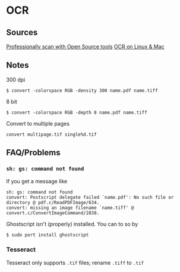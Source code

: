 # OCR #

## Sources ##

[Professionally scan with Open Source tools](http://aldeby.org/blog/index.php/how-to-professionally-scan-and-ocr-with-open-source-tools.html)
[OCR on Linux & Mac](http://gl.ib.ly/archives/35-Doing-OCR-on-linuxMac.html:http://gl.ib.ly/archives/35-Doing-OCR-on-linuxMac.html)

## Notes ##

300 dpi

    $ convert -colorspace RGB -density 300 name.pdf name.tiff

8 bit

    $ convert -colorspace RGB -depth 8 name.pdf name.tiff

Convert to multiple pages

    convert multipage.tif single%d.tif

## FAQ/Problems ##

### `sh: gs: command not found` ###

If you get a message like

    sh: gs: command not found
    convert: Postscript delegate failed `name.pdf': No such file or directory @ pdf.c/ReadPDFImage/634.
    convert: missing an image filename `name.tiff' @ convert.c/ConvertImageCommand/2838.

Ghostscript isn't (properly) installed. You can to so by

    $ sudo port install ghostscript

### Tesseract ###

Tesseract only supports `.tif` files; rename `.tiff` to `.tif`
